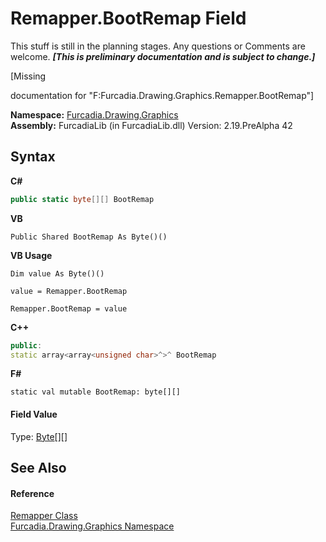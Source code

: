 # Remapper.BootRemap Field
This stuff is still in the planning stages. Any questions or Comments are welcome. _**\[This is preliminary documentation and is subject to change.\]**_

\[Missing <summary> documentation for "F:Furcadia.Drawing.Graphics.Remapper.BootRemap"\]

**Namespace:**&nbsp;<a href="N_Furcadia_Drawing_Graphics">Furcadia.Drawing.Graphics</a><br />**Assembly:**&nbsp;FurcadiaLib (in FurcadiaLib.dll) Version: 2.19.PreAlpha 42

## Syntax

**C#**<br />
``` C#
public static byte[][] BootRemap
```

**VB**<br />
``` VB
Public Shared BootRemap As Byte()()
```

**VB Usage**<br />
``` VB Usage
Dim value As Byte()()

value = Remapper.BootRemap

Remapper.BootRemap = value
```

**C++**<br />
``` C++
public:
static array<array<unsigned char>^>^ BootRemap
```

**F#**<br />
``` F#
static val mutable BootRemap: byte[][]
```


#### Field Value
Type: <a href="http://msdn2.microsoft.com/en-us/library/yyb1w04y" target="_blank">Byte</a>[][]

## See Also


#### Reference
<a href="T_Furcadia_Drawing_Graphics_Remapper">Remapper Class</a><br /><a href="N_Furcadia_Drawing_Graphics">Furcadia.Drawing.Graphics Namespace</a><br />